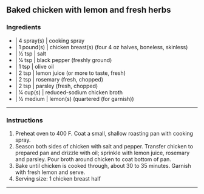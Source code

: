 ## Baked chicken with lemon and fresh herbs

### Ingredients

* | 4 spray(s) | cooking spray
* | 1 pound(s) | chicken breast(s) (four 4 oz halves, boneless, skinless)
* | 1⁄2 tsp    | salt
* | 1⁄4 tsp    | black pepper (freshly ground)
* | 1 tsp      | olive oil
* | 2 tsp      | lemon juice (or more to taste, fresh)
* | 2 tsp      | rosemary (fresh, chopped)
* | 2 tsp      | parsley (fresh, chopped)
* | 1⁄4 cup(s) | reduced-sodium chicken broth
* | 1⁄2 medium | lemon(s) (quartered (for garnish))

---

### Instructions

1. Preheat oven to 400 F. Coat a small, shallow roasting pan with cooking spray.
1. Season both sides of chicken with salt and pepper. Transfer chicken to prepared pan and drizzle with oil; sprinkle with lemon juice, rosemary and parsley. Pour broth around chicken to coat bottom of pan.
1. Bake until chicken is cooked through, about 30 to 35 minutes. Garnish with fresh lemon and serve.
1. Serving size: 1 chicken breast half

---

